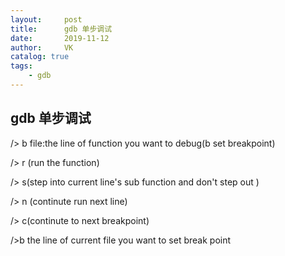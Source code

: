 ```yaml
---
layout:     post
title:      gdb 单步调试
date:       2019-11-12
author:     VK
catalog: true
tags:
    - gdb
---
```




## gdb 单步调试

/> b file:the line of function you want to debug(b set breakpoint)

/> r (run the function)

/> s(step into current line's sub function and don't step out )

/> n (continute run next line)

/> c(continute to next breakpoint)

/>b the line of current file you want to set break point
